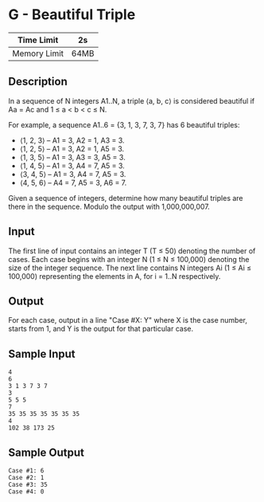 # G - Beautiful Triple

| Time Limit   | 2s   |
|--------------|------|
| Memory Limit | 64MB |

## Description

In a sequence of N integers A1..N, a triple ⟨a, b, c⟩ is considered beautiful if Aa = Ac and 1 ≤ a < b < c ≤ N.

For example, a sequence A1..6 = {3, 1, 3, 7, 3, 7} has 6 beautiful triples:

- ⟨1, 2, 3⟩ – A1 = 3, A2 = 1, A3 = 3.
- ⟨1, 2, 5⟩ – A1 = 3, A2 = 1, A5 = 3.
- ⟨1, 3, 5⟩ – A1 = 3, A3 = 3, A5 = 3.
- ⟨1, 4, 5⟩ – A1 = 3, A4 = 7, A5 = 3.
- ⟨3, 4, 5⟩ – A1 = 3, A4 = 7, A5 = 3.
- ⟨4, 5, 6⟩ – A4 = 7, A5 = 3, A6 = 7.

Given a sequence of integers, determine how many beautiful triples are there in the sequence. Modulo the output with 1,000,000,007.

## Input

The first line of input contains an integer T (T ≤ 50) denoting the number of cases. Each case begins with an integer N (1 ≤ N ≤ 100,000) denoting the size of the integer sequence. The next line contains N integers Ai (1 ≤ Ai ≤ 100,000) representing the elements in A, for i = 1..N respectively.

## Output

For each case, output in a line "Case #X: Y" where X is the case number, starts from 1, and Y is the output for that particular case.

## Sample Input

	4
	6
	3 1 3 7 3 7
	3
	5 5 5
	7
	35 35 35 35 35 35 35
	4
	102 38 173 25

## Sample Output

	Case #1: 6
	Case #2: 1
	Case #3: 35
	Case #4: 0
